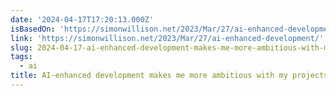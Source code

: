 ```yaml
---
date: '2024-04-17T17:20:13.000Z'
isBasedOn: 'https://simonwillison.net/2023/Mar/27/ai-enhanced-development/'
link: 'https://simonwillison.net/2023/Mar/27/ai-enhanced-development/'
slug: 2024-04-17-ai-enhanced-development-makes-me-more-ambitious-with-my-projects
tags:
  - ai
title: AI-enhanced development makes me more ambitious with my projects
---
```


